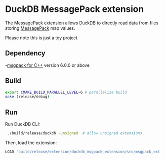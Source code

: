 # DuckDB MessagePack extension

The MessagePack extension allows DuckDB to directly read data from files storing [MessagePack](https://msgpack.org/) map values.

Please note this is just a toy project.

## Dependency
-[msgpack for C++](https://github.com/msgpack/msgpack-c/tree/cpp_master) version 6.0.0 or above

## Build
```sh
export CMAKE_BUILD_PARALLEL_LEVEL=6 # parallelize build
make (release/debug)
```

## Run
Run DuckDB CLI:
```sh
 ./build/release/duckdb -unsigned  # allow unsigned extensions
```

Then, load the extension:
```sql
LOAD 'build/release/extension/duckdb_msgpack_extension/src/msgpack_ext.duckdb_extension';
```
